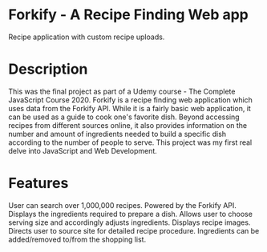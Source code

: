 # Forkify - A Recipe Finding Web app

Recipe application with custom recipe uploads.

# Description

This was the final project as part of a Udemy course - The Complete JavaScript Course 2020. Forkify is a recipe finding web application which uses data from the Forkify API. While it is a fairly basic web application, it can be used as a guide to cook one's favorite dish. Beyond accessing recipes from different sources online, it also provides information on the number and amount of ingredients needed to build a specific dish according to the number of people to serve. This project was my first real delve into JavaScript and Web Development.

# Features

User can search over 1,000,000 recipes.
Powered by the Forkify API.
Displays the ingredients required to prepare a dish.
Allows user to choose serving size and accordingly adjusts ingredients.
Displays recipe images.
Directs user to source site for detailed recipe procedure.
Ingredients can be added/removed to/from the shopping list.
